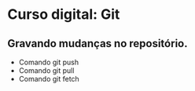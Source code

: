 # Curso digital: Git

## Gravando mudanças no repositório.
* Comando git push
* Comando git pull
* Comando git fetch
